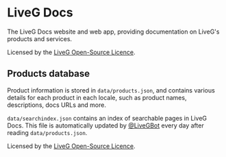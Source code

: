 # LiveG Docs
The LiveG Docs website and web app, providing documentation on LiveG's products and services.

Licensed by the [LiveG Open-Source Licence](LICENCE.md).

## Products database
Product information is stored in `data/products.json`, and contains various details for each product in each locale, such as product names, descriptions, docs URLs and more.

`data/searchindex.json` contains an index of searchable pages in LiveG Docs. This file is automatically updated by [@LiveGBot](https://github.com/LiveGBot) every day after reading `data/products.json`.

Licensed by the [LiveG Open-Source Licence](LICENCE.md).
